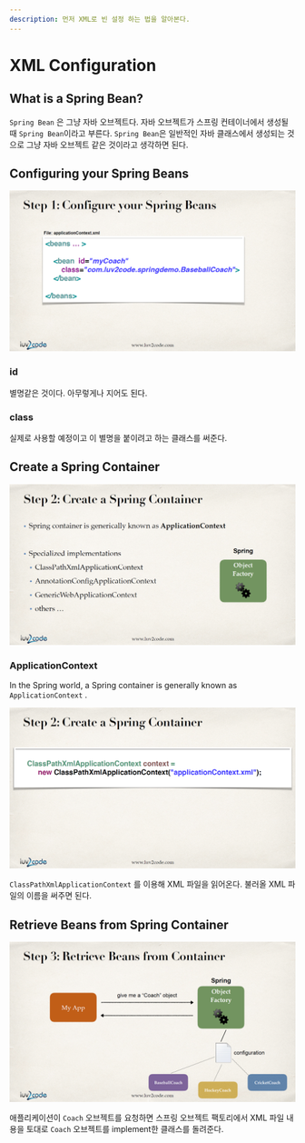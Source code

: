 ```yaml
---
description: 먼저 XML로 빈 설정 하는 법을 알아본다.
---
```


# XML Configuration

## What is a Spring Bean?

`Spring Bean` 은 그냥 자바 오브젝트다. 자바 오브젝트가 스프링 컨테이너에서 생성될 때 `Spring Bean`이라고 부른다. 
`Spring Bean`은 일반적인 자바 클래스에서 생성되는 것으로 그냥 자바 오브젝트 같은 것이라고 생각하면 된다.

## Configuring your Spring Beans

![](../../.gitbook/assets/20200106164239.png)

### id

별명같은 것이다. 아무렇게나 지어도 된다. 

### class

실제로 사용할 예정이고 이 별명을 붙이려고 하는 클래스를 써준다.

## **Create a Spring Container**

![](../../.gitbook/assets/20200106164249.png)

### **ApplicationContext**

In the Spring world, a Spring container is generally known as `ApplicationContext` .

![](../../.gitbook/assets/20200106164301.png)

`ClassPathXmlApplicationContext` 를 이용해 XML 파일을 읽어온다. 불러올 XML 파일의 이름을 써주면 된다.

## **Retrieve Beans from Spring Container**

![](../../.gitbook/assets/20200106164320.png)

애플리케이션이 `Coach` 오브젝트를 요청하면 스프링 오브젝트 팩토리에서 XML 파일 내용을 토대로 `Coach` 오브젝트를 implement한 클래스를 돌려준다.

